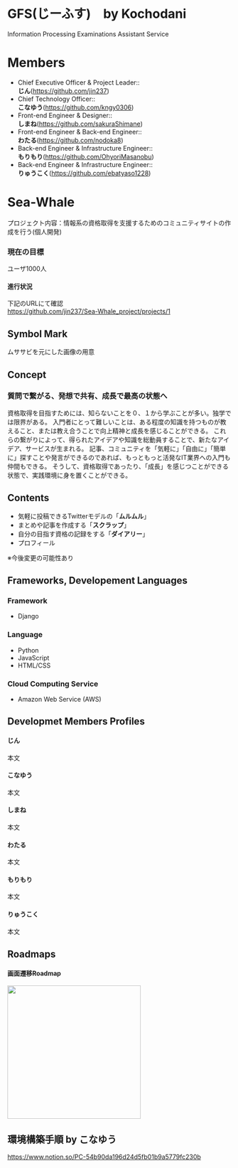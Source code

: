 # GFS(じーふす)　by Kochodani　
Information Processing Examinations Assistant Service

# Members
- Chief Executive Officer & Project Leader::<br>__じん__(https://github.com/jin237)
- Chief Technology Officer::<br>__こなゆう__(https://github.com/kngy0306)
- Front-end Engineer & Designer::<br>__しまね__(https://github.com/sakuraShimane)
- Front-end Engineer & Back-end Engineer::<br>__わたる__(https://github.com/nodoka8)
- Back-end Engineer & Infrastructure Engineer::<br>__もりもり__(https://github.com/OhyoriMasanobu)
- Back-end Engineer & Infrastructure Engineer::<br>__りゅうこく__(https://github.com/ebatyaso1228)

# Sea-Whale
プロジェクト内容：情報系の資格取得を支援するためのコミュニティサイトの作成を行う(個人開発)

### 現在の目標
ユーザ1000人

#### 進行状況
下記のURLにて確認<br>
https://github.com/jin237/Sea-Whale_project/projects/1


## Symbol Mark
ムササビを元にした画像の用意


## Concept
### 質問で繋がる、発想で共有、成長で最高の状態へ
資格取得を目指すためには、知らないことを０、１から学ぶことが多い。独学では限界がある。
入門者にとって難しいことは、ある程度の知識を持つものが教えること、または教え合うことで向上精神と成長を感じることができる。
これらの繋がりによって、得られたアイデアや知識を総動員することで、新たなアイデア、サービスが生まれる。
記事、コミュニティを「気軽に」「自由に」「簡単に」探すことや発言ができるのであれば、もっともっと活発なIT業界への入門も仲間もできる。
そうして、資格取得であったり、「成長」を感じつことができる状態で、実践環境に身を置くことができる。


## Contents
- 気軽に投稿できるTwitterモデルの「__ムルムル__」
- まとめや記事を作成する「__スクラップ__」
- 自分の目指す資格の記録をする「__ダイアリー__」
- プロフィール

※今後変更の可能性あり

## Frameworks, Developement Languages
### Framework
- Django

### Language
- Python
- JavaScript
- HTML/CSS

### Cloud Computing Service
- Amazon Web Service (AWS)



## Developmet Members Profiles
#### じん
本文
#### こなゆう
本文
#### しまね
本文
#### わたる
本文
#### もりもり
本文
#### りゅうこく
本文

## Roadmaps
#### 画面遷移Roadmap
<img src="https://github.com/jin237/GFS/blob/main/github_readme/GFS_Roadmap.png" height=300px>

## 環境構築手順 by こなゆう
https://www.notion.so/PC-54b90da196d24d5fb01b9a5779fc230b  
